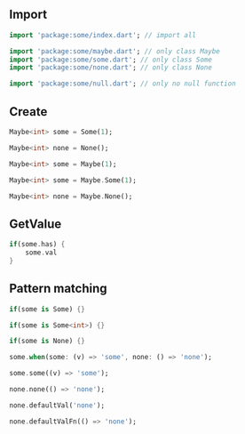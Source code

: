 ## Import 
```dart
import 'package:some/index.dart'; // import all

import 'package:some/maybe.dart'; // only class Maybe
import 'package:some/some.dart'; // only class Some
import 'package:some/none.dart'; // only class None

import 'package:some/null.dart'; // only no null function
```

## Create

```dart
Maybe<int> some = Some(1);
```

```dart
Maybe<int> none = None();
```

```dart
Maybe<int> some = Maybe(1);
```

```dart
Maybe<int> some = Maybe.Some(1);
```

```dart
Maybe<int> none = Maybe.None();
```
## GetValue

```dart
if(some.has) {
    some.val
}
```

## Pattern matching
```dart
if(some is Some) {}
```

```dart
if(some is Some<int>) {}
```

```dart
if(some is None) {}
```

```dart
some.when(some: (v) => 'some', none: () => 'none');
```

```dart
some.some((v) => 'some');
```

```dart
none.none(() => 'none');
```

```dart
none.defaultVal('none');
```

```dart
none.defaultValFn(() => 'none');
```